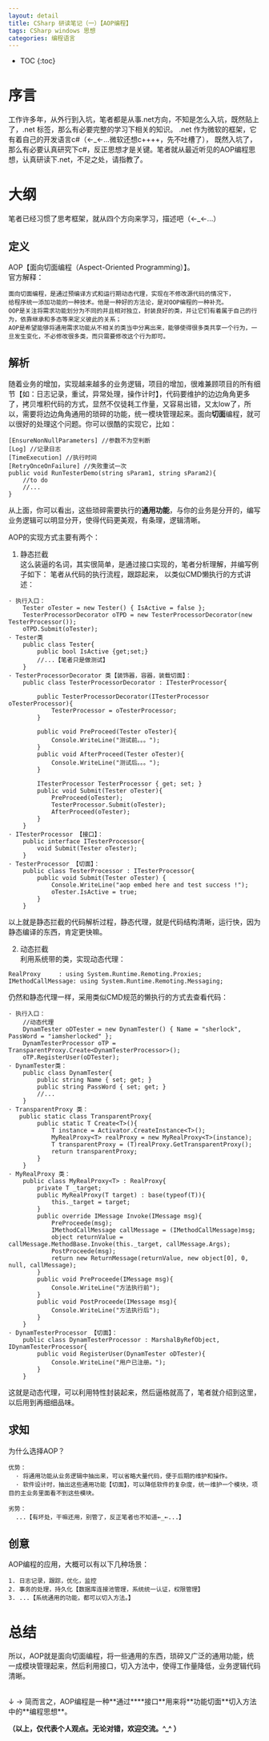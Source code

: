 ```yaml
---
layout: detail
title: CSharp 研读笔记（一）【AOP编程】
tags: CSharp windows 思想
categories: 编程语言
---
```


* TOC
{:toc}

# 序言
工作许多年，从外行到入坑，笔者都是从事.net方向，不知是怎么入坑，既然贴上了，.net 标签，那么有必要完整的学习下相关的知识。 .net 作为微软的框架，它有着自己的开发语言c#（←_←...微软还想c++++，先不吐槽了）， 既然入坑了，那么有必要认真研究下c#，反正思想才是关键。笔者就从最近听见的AOP编程思想，认真研读下.net，不足之处，请指教了。

# 大纲
笔者已经习惯了思考框架，就从四个方向来学习，描述吧（←_←...）

## 定义
AOP【面向切面编程（Aspect-Oriented Programming）】。<br />
官方解释：
~~~
面向切面编程，是通过预编译方式和运行期动态代理，实现在不修改源代码的情况下，
给程序统一添加功能的一种技术。他是一种好的方法论，是对OOP编程的一种补充。
OOP是关注将需求功能划分为不同的并且相对独立，封装良好的类，并让它们有着属于自己的行为，依靠继承和多态等来定义彼此的关系；
AOP是希望能够将通用需求功能从不相关的类当中分离出来，能够使得很多类共享一个行为，一旦发生变化，不必修改很多类，而只需要修改这个行为即可。
~~~

## 解析
随着业务的增加，实现越来越多的业务逻辑，项目的增加，很难兼顾项目的所有细节【如：日志记录，重试，异常处理，操作计时】，代码要维护的边边角角更多了，拷贝堆积代码的方式，显然不仅徒耗工作量，又容易出错，又太low了，所以，需要将边边角角通用的琐碎的功能，统一模块管理起来。面向**切面**编程，就可以很好的处理这个问题。你可以很酷的实现它，比如：
~~~
[EnsureNonNullParameters] //参数不为空判断
[Log] //记录日志
[TimeExecution] //执行时间
[RetryOnceOnFailure] //失败重试一次
public void RunTesterDemo(string sParam1, string sParam2){
	//to do
	//...
}
~~~
从上面，你可以看出，这些琐碎需要执行的**通用功能**，与你的业务是分开的，编写业务逻辑可以明显分开，使得代码更美观，有条理，逻辑清晰。<br/>

AOP的实现方式主要有两个：<br />
1. 静态拦截<br />
这么装逼的名词，其实很简单，是通过接口实现的，笔者分析理解，并编写例子如下：
笔者从代码的执行流程，跟踪起来， 以类似CMD懒执行的方式讲述：<br />
~~~
· 执行入口：
    Tester oTester = new Tester() { IsActive = false };
    TesterProcessorDecorator oTPD = new TesterProcessorDecorator(new TesterProcessor());
    oTPD.Submit(oTester);
· Tester类
	public class Tester{
        public bool IsActive {get;set;}
        //...【笔者只是做测试】
    }
· TesterProcessorDecorator 类【装饰器，容器，装载切面】：
	public class TesterProcessorDecorator : ITesterProcessor{

        public TesterProcessorDecorator(ITesterProcessor oTesterProcessor){
            TesterProcessor = oTesterProcessor;
        }

        public void PreProceed(Tester oTester){
            Console.WriteLine("测试前。。。");
        }
        public void AfterProceed(Tester oTester){
            Console.WriteLine("测试后。。。");
        }

        ITesterProcessor TesterProcessor { get; set; }
        public void Submit(Tester oTester){
            PreProceed(oTester);
            TesterProcessor.Submit(oTester);
            AfterProceed(oTester);
        }
    }
· ITesterProcessor 【接口】：
	public interface ITesterProcessor{
        void Submit(Tester oTester);
    }
· TesterProcessor 【切面】：
	public class TesterProcessor : ITesterProcessor{
        public void Submit(Tester oTester) {
            Console.WriteLine("aop embed here and test success !");
            oTester.IsActive = true;
        }
    }
~~~
以上就是静态拦截的代码解析过程，静态代理，就是代码结构清晰，运行快，因为静态编译的东西，肯定更快嘛。<br />

2. 动态拦截 <br />
利用系统带的类，实现动态代理：
~~~
RealProxy 	  : using System.Runtime.Remoting.Proxies;
IMethodCallMessage: using System.Runtime.Remoting.Messaging;
~~~
仍然和静态代理一样，采用类似CMD规范的懒执行的方式去查看代码：<br />
~~~
· 执行入口：
	//动态代理
	DynamTester oDTester = new DynamTester() { Name = "sherlock", PassWord = "iamsherlocked" };
	DynamTesterProcessor oTP = TransparentProxy.Create<DynamTesterProcessor>();
	oTP.RegisterUser(oDTester);
· DynamTester类：
	public class DynamTester{
        public string Name { set; get; }
        public string PassWord { set; get; }
    	//...
    }
· TransparentProxy 类：
   public static class TransparentProxy{
        public static T Create<T>(){
            T instance = Activator.CreateInstance<T>();
            MyRealProxy<T> realProxy = new MyRealProxy<T>(instance);
            T transparentProxy = (T)realProxy.GetTransparentProxy();
            return transparentProxy;
        }
    }
· MyRealProxy 类：
    public class MyRealProxy<T> : RealProxy{
        private T _target;
        public MyRealProxy(T target) : base(typeof(T)){
            this._target = target;
        }
        public override IMessage Invoke(IMessage msg){
            PreProceede(msg);
            IMethodCallMessage callMessage = (IMethodCallMessage)msg;
            object returnValue = callMessage.MethodBase.Invoke(this._target, callMessage.Args);
            PostProceede(msg);
            return new ReturnMessage(returnValue, new object[0], 0, null, callMessage);
        }
        public void PreProceede(IMessage msg){
            Console.WriteLine("方法执行前");
        }
        public void PostProceede(IMessage msg){
            Console.WriteLine("方法执行后");
        }
    }
· DynamTesterProcessor 【切面】：
	public class DynamTesterProcessor : MarshalByRefObject, IDynamTesterProcessor{
        public void RegisterUser(DynamTester oDTester){
            Console.WriteLine("用户已注册。");
        }
    }
~~~
这就是动态代理，可以利用特性封装起来，然后逼格就高了，笔者就介绍到这里，以后用到再细细品味。


## 求知
为什么选择AOP？<br />
~~~
优势：
  · 将通用功能从业务逻辑中抽出来，可以省略大量代码，便于后期的维护和操作。
  · 软件设计时，抽出这些通用功能【切面】，可以降低软件的复杂度，统一维护一个模块，项目的主业务里面看不到这些模块。

劣势：
  ...【有坏处，干嘛还用，别管了，反正笔者也不知道←_←...】
~~~


## 创意
AOP编程的应用，大概可以有以下几种场景：
~~~
1. 日志记录，跟踪，优化，监控
2. 事务的处理，持久化【数据库连接池管理，系统统一认证，权限管理】
3. ...【系统通用的功能，都可以切入方法。】
~~~


# 总结
所以，AOP就是面向切面编程，将一些通用的东西，琐碎又广泛的通用功能，统一成模块管理起来，然后利用接口，切入方法中，使得工作量降低，业务逻辑代码清晰。

<br />
↓
→ 简而言之，AOP编程是一种**通过****接口**用来将**功能切面**切入方法中的**编程思想**。


**（以上，仅代表个人观点。无论对错，欢迎交流。^_^ ）**
